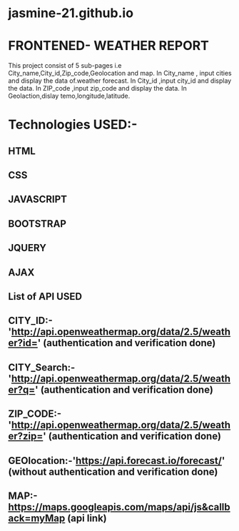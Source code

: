 # jasmine-21.github.io

# FRONTENED- WEATHER REPORT
This project consist of 5 sub-pages i.e City_name,City_id,Zip_code,Geolocation and map.
In City_name , input  cities and display the data of.weather forecast.
In City_id  ,input city_id and display the data.
In ZIP_code ,input zip_code and display the data.
In Geolaction,dislay temo,longitude,latitude.

# Technologies USED:-
## HTML
## CSS
## JAVASCRIPT
## BOOTSTRAP
## JQUERY
## AJAX

## List of API USED

## CITY_ID:- 'http://api.openweathermap.org/data/2.5/weather?id='  (authentication and verification done)

## CITY_Search:- 'http://api.openweathermap.org/data/2.5/weather?q=' (authentication and verification done)

## ZIP_CODE:- 'http://api.openweathermap.org/data/2.5/weather?zip=' (authentication and verification done)

## GEOlocation:-'https://api.forecast.io/forecast/' (without authentication and verification done)

## MAP:- https://maps.googleapis.com/maps/api/js&callback=myMap (api link)
